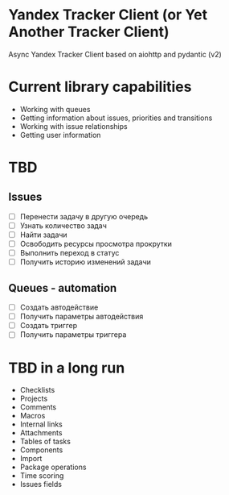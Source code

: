 # Yandex Tracker Client (or Yet Another Tracker Client)

Async Yandex Tracker Client based on aiohttp and pydantic (v2)

# Current library capabilities

- Working with queues
- Getting information about issues, priorities and transitions
- Working with issue relationships
- Getting user information

# TBD

## Issues

- [ ] Перенести задачу в другую очередь
- [ ] Узнать количество задач
- [ ] Найти задачи
- [ ] Освободить ресурсы просмотра прокрутки
- [ ] Выполнить переход в статус
- [ ] Получить историю изменений задачи

## Queues - automation

- [ ] Создать автодействие
- [ ] Получить параметры автодействия
- [ ] Создать триггер
- [ ] Получить параметры триггера

# TBD in a long run

- Checklists
- Projects
- Comments
- Macros
- Internal links
- Attachments
- Tables of tasks
- Components
- Import
- Package operations
- Time scoring
- Issues fields

